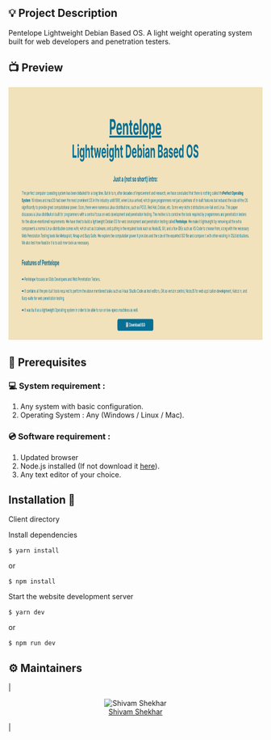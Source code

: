 ## 💡 Project Description

Pentelope Lightweight Debian Based OS. A light weight operating system built for web developers and penetration testers.

## 📺 Preview

<img src="https://github.com/shvam0000/pentelope/blob/main/src/assets/1.png" alt="Pentelope" height="500" width="1000">

## 📌 Prerequisites

### 💻 System requirement :

1. Any system with basic configuration.
2. Operating System : Any (Windows / Linux / Mac).

### 💿 Software requirement :

1. Updated browser
2. Node.js installed (If not download it [here](https://nodejs.org/en/download/)).
3. Any text editor of your choice.

## Installation 🔧

Client directory

Install dependencies

```
$ yarn install
```

or

```
$ npm install
```

Start the website development server

```
$ yarn dev
```

or

```
$ npm run dev
```

## :gear: Maintainers

| <p align="center">![Shivam Shekhar](https://github.com/shvam0000.png?size=128)<br>[Shivam Shekhar](https://github.com/shvam0000)</p>
|
